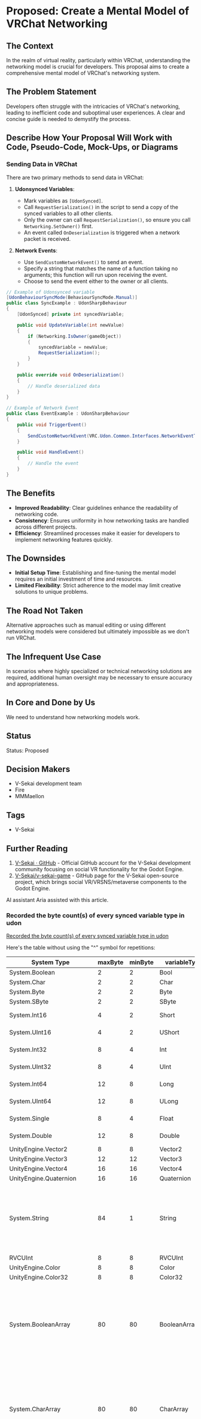 # Proposed: Create a Mental Model of VRChat Networking

## The Context

In the realm of virtual reality, particularly within VRChat, understanding the networking model is crucial for developers. This proposal aims to create a comprehensive mental model of VRChat's networking system.

## The Problem Statement

Developers often struggle with the intricacies of VRChat's networking, leading to inefficient code and suboptimal user experiences. A clear and concise guide is needed to demystify the process.

## Describe How Your Proposal Will Work with Code, Pseudo-Code, Mock-Ups, or Diagrams

### Sending Data in VRChat

There are two primary methods to send data in VRChat:

1. **Udonsynced Variables**:

   - Mark variables as `[UdonSynced]`.
   - Call `RequestSerialization()` in the script to send a copy of the synced variables to all other clients.
   - Only the owner can call `RequestSerialization()`, so ensure you call `Networking.SetOwner()` first.
   - An event called `OnDeserialization` is triggered when a network packet is received.

2. **Network Events**:
   - Use `SendCustomNetworkEvent()` to send an event.
   - Specify a string that matches the name of a function taking no arguments; this function will run upon receiving the event.
   - Choose to send the event either to the owner or all clients.

```csharp
// Example of Udonsynced variable
[UdonBehaviourSyncMode(BehaviourSyncMode.Manual)]
public class SyncExample : UdonSharpBehaviour
{
    [UdonSynced] private int syncedVariable;

    public void UpdateVariable(int newValue)
    {
        if (Networking.IsOwner(gameObject))
        {
            syncedVariable = newValue;
            RequestSerialization();
        }
    }

    public override void OnDeserialization()
    {
        // Handle deserialized data
    }
}

// Example of Network Event
public class EventExample : UdonSharpBehaviour
{
    public void TriggerEvent()
    {
        SendCustomNetworkEvent(VRC.Udon.Common.Interfaces.NetworkEventTarget.All, "HandleEvent");
    }

    public void HandleEvent()
    {
        // Handle the event
    }
}
```

## The Benefits

- **Improved Readability**: Clear guidelines enhance the readability of networking code.
- **Consistency**: Ensures uniformity in how networking tasks are handled across different projects.
- **Efficiency**: Streamlined processes make it easier for developers to implement networking features quickly.

## The Downsides

- **Initial Setup Time**: Establishing and fine-tuning the mental model requires an initial investment of time and resources.
- **Limited Flexibility**: Strict adherence to the model may limit creative solutions to unique problems.

## The Road Not Taken

Alternative approaches such as manual editing or using different networking models were considered but ultimately impossible as we don't run VRChat.

## The Infrequent Use Case

In scenarios where highly specialized or technical networking solutions are required, additional human oversight may be necessary to ensure accuracy and appropriateness.

## In Core and Done by Us

We need to understand how networking models work.

## Status

Status: Proposed <!-- Draft | Proposed | Rejected | Accepted | Deprecated | Superseded by -->

## Decision Makers

- V-Sekai development team
- Fire
- MMMaellon

## Tags

- V-Sekai

## Further Reading

1. [V-Sekai · GitHub](https://github.com/v-sekai) - Official GitHub account for the V-Sekai development community focusing on social VR functionality for the Godot Engine.
2. [V-Sekai/v-sekai-game](https://github.com/v-sekai/v-sekai-game) - GitHub page for the V-Sekai open-source project, which brings social VR/VRSNS/metaverse components to the Godot Engine.

AI assistant Aria assisted with this article.

### Recorded the byte count(s) of every synced variable type in udon

[Recorded the byte count(s) of every synced variable type in udon](https://vxtwitter.com/Centauri2442/status/1747888817518879039)

Here's the table without using the "^" symbol for repetitions:

| System Type                 | maxByte | minByte | variableType    | Notes                                                                                                          |
| --------------------------- | ------- | ------- | --------------- | -------------------------------------------------------------------------------------------------------------- |
| System.Boolean              | 2       | 2       | Bool            |                                                                                                                |
| System.Char                 | 2       | 2       | Char            |                                                                                                                |
| System.Byte                 | 2       | 2       | Byte            |                                                                                                                |
| System.SByte                | 2       | 2       | SByte           |                                                                                                                |
| System.Int16                | 4       | 2       | Short           | Swaps every other                                                                                              |
| System.UInt16               | 4       | 2       | UShort          | Swaps every other                                                                                              |
| System.Int32                | 8       | 4       | Int             | Swaps every other                                                                                              |
| System.UInt32               | 8       | 4       | UInt            | Swaps every other                                                                                              |
| System.Int64                | 12      | 8       | Long            | Swaps every other                                                                                              |
| System.UInt64               | 12      | 8       | ULong           | Swaps every other                                                                                              |
| System.Single               | 8       | 4       | Float           | Swaps every other                                                                                              |
| System.Double               | 12      | 8       | Double          | Swaps every other                                                                                              |
| UnityEngine.Vector2         | 8       | 8       | Vector2         |                                                                                                                |
| UnityEngine.Vector3         | 12      | 12      | Vector3         |                                                                                                                |
| UnityEngine.Vector4         | 16      | 16      | Vector4         |                                                                                                                |
| UnityEngine.Quaternion      | 16      | 16      | Quaternion      |                                                                                                                |
| System.String               | 84      | 1       | String          | Null: No serialization \| 84 + 1 byte per character, byte size allocated per for (84, 88, 92, etc)             |
| RVCUInt                     | 8       | 8       | RVCUInt         |                                                                                                                |
| UnityEngine.Color           | 8       | 8       | Color           |                                                                                                                |
| UnityEngine.Color32         | 8       | 8       | Color32         |                                                                                                                |
| System.BooleanArray         | 80      | 80      | BooleanArray    | 80 + array size in increments of 4 as buffer (80, 84, 88, etc) \| Will increase every 4 values (5, 9, 13, etc) |
| System.CharArray            | 80      | 80      | CharArray       | 80 + array size in increments of 4 as buffer (80, 84, 88, etc) \| Will increase every 4 values (5, 9, 13, etc) |
| System.ByteArray            | 80      | 80      | ByteArray       | 80 + array size in increments of 4 as buffer (80, 84, 88, etc) \| Will increase every 4 values (5, 9, 13, etc) |
| System.SByteArray           | 80      | 80      | SByteArray      | 80 + array size in increments of 4 as buffer (80, 84, 88, etc) \| Will increase every 4 values (5, 9, 13, etc) |
| System.Int16Array           | 80      | 80      | ShortArray      | 80 + array size in increments of 4 as buffer (80, 84, 88, etc) \| Will increase every 2 values (3, 5, 7, etc)  |
| System.UInt16Array          | 80      | 80      | UShortArray     | 80 + array size in increments of 4 as buffer (80, 84, 88, etc) \| Will increase every 2 values (3, 5, 7, etc)  |
| System.Int32Array           | 80      | 80      | IntArray        | 80 + array size \* 4                                                                                           |
| System.UInt32Array          | 80      | 80      | UIntArray       | 80 + array size \* 4                                                                                           |
| System.Int64Array           | 80      | 80      | LongArray       | 80 + array size \* 8                                                                                           |
| System.UInt64Array          | 80      | 80      | ULongArray      | 80 + array size \* 8                                                                                           |
| System.SingleArray          | 80      | 80      | FloatArray      | 80 + array size \* 4                                                                                           |
| System.DoubleArray          | 80      | 80      | DoubleArray     | 80 + array size \* 8                                                                                           |
| UnityEngine.Vector2Array    | 80      | 80      | Vector2Array    | 80 + array size \* 8                                                                                           |
| UnityEngine.Vector3Array    | 80      | 80      | Vector3Array    | 80 + array size \* 12                                                                                          |
| UnityEngine.Vector4Array    | 80      | 80      | Vector4Array    | 80 + array size \* 16                                                                                          |
| UnityEngine.QuaternionArray | 80      | 80      | QuaternionArray | 80 + array size \* 16                                                                                          |
| System.StringArray          | 80      | 80      | StringArray     | 84 + (2, 4, or 8 bytes per character)                                                                          |
| RVCUStringArray             | 80      | 80      | RVCUStringArray | 84 + (2, 4, or 8 bytes per character)                                                                          |
| UnityEngine.ColorArray      | 80      | 80      | ColorArray      | 80 + array size \* 16                                                                                          |
| UnityEngine.Color32Array    | 80      | 80      | Color32Array    | 80 + array size \* 4                                                                                           |

Notes:

- Size of 0: 84 bytes
- Size greater than 0 but with any null values: 0 bytes
- Size greater than 0 with all valid strings: 84 + (2, 4, or 8 bytes per character)

### Question: How should I represent the entire state in a networked application?

**Answer:** You want the entire state to be represented by your synced variables. If you have a one-time event, like a sound effect playing, you might be able to get away with sending a custom network event. However, one uses variables for 90% of networking tasks.

### Question: How can the order and exact value changes of three variables affect their interpretation in a networked system?

**Answer:** Assume we calculate the state of the world independently for each frame, without depending on previous frames. This means that while the exact values of the three variables are crucial for determining the current state, the order of changes within the same frame does not affect the final state interpretation at that frame.

